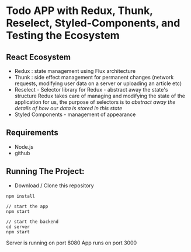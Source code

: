 # Todo APP with Redux, Thunk, Reselect, Styled-Components, and Testing the Ecosystem

## React Ecosystem

- Redux : state management using Flux architecture
- Thunk : side effect management for permanent changes (network requests, modifying user data on a server or uploading an article etc)
- Reselect - Selector library for Redux - abstract away the state's structure
Redux takes care of managing and modifying the state of the application for us, the purpose of selectors is to *abstract away the details of how our data is stored in this state*
- Styled Components - management of appearance
  

## Requirements

- Node.js
- github

## Running The Project: 

- Download / Clone this repository
  
```
npm install

// start the app
npm start

// start the backend
cd server
npm start 
``` 

Server is running on port 8080
App runs on port 3000